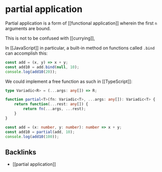 # partial application

Partial application is a form of [[functional application]] wherein the first `n` arguments are bound.

This is not to be confused with [[currying]],

In [[JavaScript]] in particular, a built-in method on functions called `.bind` can accomplish this:

```js
const add = (x, y) => x + y;
const add10 = add.bind(null, 10);
console.log(add10(20));
```

We could implement a free function as such in [[TypeScript]]:

```typescript
type Variadic<R> = (...args: any[]) => R;

function partial<T>(fn: Variadic<T>, ...args: any[]): Variadic<T> {
    return function(...rest: any[]) {
        return fn(...args, ...rest);
    }
}

const add = (x: number, y: number): number => x + y;
const add10 = partial(add, 10);
console.log(add10(100));
```


<a id="org9f87e99"></a>

## Backlinks

-   [[partial application]]
